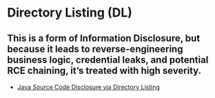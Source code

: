 # Directory Listing (DL)
This is a form of Information Disclosure, but because it leads to reverse-engineering business logic, credential leaks, and potential RCE chaining, it’s treated with high severity.
---
- [Java Source Code Disclosure via Directory Listing](https://github.com/djmahe4/bug-bounty/blob/main/DL/jsddl.md)
